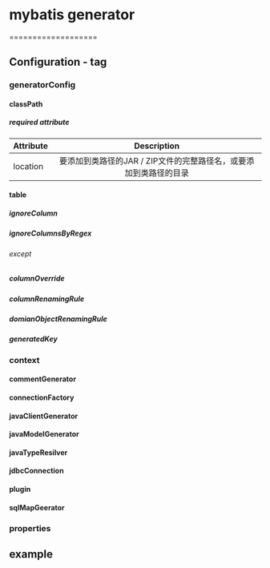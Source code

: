 # mybatis generator
===================
## Configuration  - tag
### generatorConfig
#### classPath
##### required attribute
Attribute | Description
:--|:--:
location|要添加到类路径的JAR / ZIP文件的完整路径名，或要添加到类路径的目录

#### table
##### ignoreColumn
##### ignoreColumnsByRegex
###### except
##### columnOverride
##### columnRenamingRule
##### domianObjectRenamingRule
##### generatedKey

### context
#### commentGenerator
#### connectionFactory
#### javaClientGenerator
#### javaModelGenerator
#### javaTypeResilver
#### jdbcConnection
#### plugin
#### sqlMapGeerator

### properties
## example